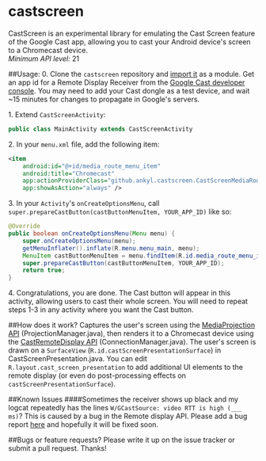 # castscreen
CastScreen is an experimental library for emulating the Cast Screen feature of the Google Cast app, 
allowing you to cast your Android device's screen to a Chromecast device.  
*Minimum API level:* 21

##Usage:
0\. Clone the `castscreen` repository and [import it](https://developer.android.com/studio/projects/add-app-module.html#ImportAModule) as a module. Get an app id for a Remote Display Receiver from the [Google Cast developer console](https://cast.google.com/publish/). 
You may need to add your Cast dongle as a test device, and wait ~15 minutes for changes to propagate in Google's servers.

1\. Extend `CastScreenActivity`:  
```java
public class MainActivity extends CastScreenActivity
```

2\. In your `menu.xml` file, add the following item:
```xml
<item
    android:id="@+id/media_route_menu_item"
    android:title="Chromecast"
    app:actionProviderClass="github.ankyl.castscreen.CastScreenMediaRouteActionProvider"
    app:showAsAction="always" />
```

3\. In your `Activity`'s `onCreateOptionsMenu`, call `super.prepareCastButton(castButtonMenuItem, YOUR_APP_ID)` like so:
```java
@Override
public boolean onCreateOptionsMenu(Menu menu) {
    super.onCreateOptionsMenu(menu);
    getMenuInflater().inflate(R.menu.menu_main, menu);
    MenuItem castButtonMenuItem = menu.findItem(R.id.media_route_menu_item);
    super.prepareCastButton(castButtonMenuItem, YOUR_APP_ID);
    return true;
}
```

4\. Congratulations, you are done. The Cast button will appear in this activity, allowing users to cast their whole screen.
You will need to repeat steps 1-3 in any activity where you want the Cast button.

##How does it work?
Captures the user's screen using the [MediaProjection API](https://developer.android.com/reference/android/media/projection/MediaProjection.html) (ProjectionManager.java), then renders it to a Chromecast device using the [CastRemoteDisplay API](https://developers.google.com/cast/docs/remote) (ConnectionManager.java). 
The user's screen is drawn on a `SurfaceView` (`R.id.castScreenPresentationSurface`) in CastScreenPresentation.java. 
You can edit `R.layout.cast_screen_presentation` to add additional UI elements to the remote display (or even do post-processing effects on `castScreenPresentationSurface`).

##Known Issues
####Sometimes the receiver shows up black and my logcat repeatedly has the lines `W/GCastSource: video RTT is high (___ ms)`?
This is caused by a bug in the Remote display API. Please add a bug report [here](https://code.google.com/p/google-cast-sdk/issues/detail?id=957) and hopefully it will be fixed soon.

##Bugs or feature requests?
Please write it up on the issue tracker or submit a pull request. Thanks!
